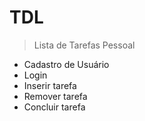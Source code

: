 # TDL

> Lista de Tarefas Pessoal

- Cadastro de Usuário
- Login
- Inserir tarefa
- Remover tarefa
- Concluir tarefa
